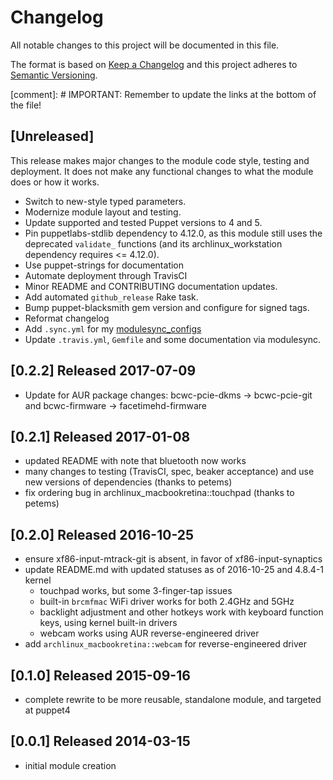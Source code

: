 # Changelog

All notable changes to this project will be documented in this file.

The format is based on [Keep a Changelog](http://keepachangelog.com/en/1.0.0/)
and this project adheres to [Semantic Versioning](http://semver.org/spec/v2.0.0.html).

[comment]: # IMPORTANT: Remember to update the links at the bottom of the file!

## [Unreleased]

This release makes major changes to the module code style, testing and deployment. It does not make any functional changes to what the module does or how it works.

- Switch to new-style typed parameters.
- Modernize module layout and testing.
- Update supported and tested Puppet versions to 4 and 5.
- Pin puppetlabs-stdlib dependency to 4.12.0, as this module still uses the deprecated ``validate_`` functions (and its archlinux_workstation dependency requires <= 4.12.0).
- Use puppet-strings for documentation
- Automate deployment through TravisCI
- Minor README and CONTRIBUTING documentation updates.
- Add automated ``github_release`` Rake task.
- Bump puppet-blacksmith gem version and configure for signed tags.
- Reformat changelog
- Add ``.sync.yml`` for my [modulesync_configs](https://github.com/jantman/modulesync_configs)
- Update ``.travis.yml``, ``Gemfile`` and some documentation via modulesync.

## [0.2.2] Released 2017-07-09

- Update for AUR package changes: bcwc-pcie-dkms -> bcwc-pcie-git and bcwc-firmware -> facetimehd-firmware

## [0.2.1] Released 2017-01-08

- updated README with note that bluetooth now works
- many changes to testing (TravisCI, spec, beaker acceptance) and use new versions of dependencies (thanks to petems)
- fix ordering bug in archlinux_macbookretina::touchpad (thanks to petems)

## [0.2.0] Released 2016-10-25

- ensure xf86-input-mtrack-git is absent, in favor of xf86-input-synaptics
- update README.md with updated statuses as of 2016-10-25 and 4.8.4-1 kernel
  - touchpad works, but some 3-finger-tap issues
  - built-in ``brcmfmac`` WiFi driver works for both 2.4GHz and 5GHz
  - backlight adjustment and other hotkeys work with keyboard function keys, using kernel built-in drivers
  - webcam works using AUR reverse-engineered driver
- add ``archlinux_macbookretina::webcam`` for reverse-engineered driver

## [0.1.0] Released 2015-09-16

- complete rewrite to be more reusable, standalone module, and targeted at puppet4

## [0.0.1] Released 2014-03-15

- initial module creation
